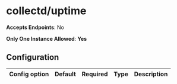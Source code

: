 <!--- GENERATED BY gomplate from scripts/docs/monitor-page.md.tmpl --->

# collectd/uptime


**Accepts Endpoints**: No

**Only One Instance Allowed**: **Yes**

## Configuration

| Config option | Default | Required | Type | Description |
| --- | --- | --- | --- | --- |




